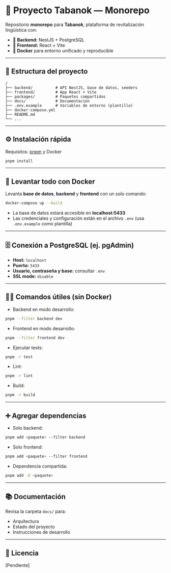 # 🌿 Proyecto Tabanok — Monorepo

Repositorio **monorepo** para **Tabanok**, plataforma de revitalización lingüística con:

- 🚀 **Backend:** NestJS + PostgreSQL
- 🎨 **Frontend:** React + Vite
- 🐳 **Docker** para entorno unificado y reproducible

---

## 📁 Estructura del proyecto

```
/
├── backend/          # API NestJS, base de datos, seeders
├── frontend/         # App React + Vite
├── packages/         # Paquetes compartidos
├── docs/             # Documentación
├── .env.example      # Variables de entorno (plantilla)
├── docker-compose.yml
├── README.md
└── ...
```

---

## ⚙️ Instalación rápida

Requisitos: [pnpm](https://pnpm.io/) y Docker

```bash
pnpm install
```

---

## 🐳 Levantar todo con Docker

Levanta **base de datos**, **backend** y **frontend** con un solo comando:

```bash
docker-compose up --build
```

- La base de datos estará accesible en **localhost:5433**
- Las credenciales y configuración están en el archivo `.env` (usa `.env.example` como plantilla)

---

## 🗄️ Conexión a PostgreSQL (ej. pgAdmin)

- **Host:** `localhost`
- **Puerto:** `5433`
- **Usuario, contraseña y base:** consultar `.env`
- **SSL mode:** `disable`

---

## 🧑‍💻 Comandos útiles (sin Docker)

- Backend en modo desarrollo:

```bash
pnpm --filter backend dev
```

- Frontend en modo desarrollo:

```bash
pnpm --filter frontend dev
```

- Ejecutar tests:

```bash
pnpm -r test
```

- Lint:

```bash
pnpm -r lint
```

- Build:

```bash
pnpm -r build
```

---

## ➕ Agregar dependencias

- Solo backend:

```bash
pnpm add <paquete> --filter backend
```

- Solo frontend:

```bash
pnpm add <paquete> --filter frontend
```

- Dependencia compartida:

```bash
pnpm add -D <paquete>
```

---

## 📚 Documentación

Revisa la carpeta `docs/` para:

- Arquitectura
- Estado del proyecto
- Instrucciones de desarrollo

---

## 📝 Licencia

[Pendiente]
